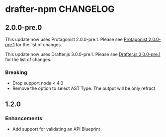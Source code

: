 # drafter-npm CHANGELOG

## 2.0.0-pre.0

This update now uses Protagonist 2.0.0-pre.1. Please see [Protagonist 2.0.0-pre.1](https://github.com/apiaryio/protagonist/releases/tag/v2.0.0-pre.1) for
the list of changes.

This update now uses Drafter.js 3.0.0-pre.1. Please see [Drafter.js 3.0.0-pre.1](https://github.com/apiaryio/drafter.js/releases/tag/v3.0.0-pre.1) for
the list of changes.

### Breaking

- Drop support node < 4.0
- Remove the option to select AST Type. The output will be only refract

## 1.2.0

### Enhancements

- Add support for validating an API Blueprint
